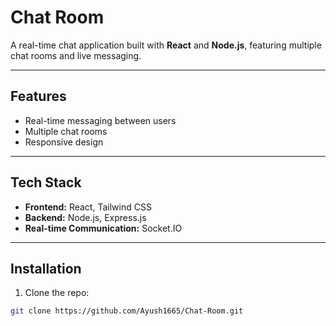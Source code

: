 # Chat Room

A real-time chat application built with **React** and **Node.js**, featuring multiple chat rooms and live messaging.

---

## Features

- Real-time messaging between users
- Multiple chat rooms
- Responsive design

---

## Tech Stack

- **Frontend:** React, Tailwind CSS
- **Backend:** Node.js, Express.js
- **Real-time Communication:** Socket.IO

---

## Installation

1. Clone the repo:  
```bash
git clone https://github.com/Ayush1665/Chat-Room.git
```